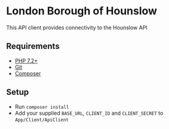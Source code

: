 # London Borough of Hounslow

This API client provides connectivity to the Hounslow API

## Requirements

- [PHP 7.2+](https://www.php.net/downloads.php)
- [Git](https://git-scm.com/downloads)
- [Composer](https://getcomposer.org)

## Setup

- Run `composer install`
- Add your supplied `BASE_URL`, `CLIENT_ID` and `CLIENT_SECRET` to `App/Client/ApiClient`

